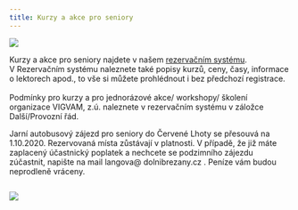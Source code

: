 ```yaml
---
title: Kurzy a akce pro seniory
---
```

![](/images/uploads/2020_21_cviceni_seniori_vigvam.jpg)

Kurzy a akce pro seniory najdete v našem [rezervačním systému](https://vigvam.webooker.eu/).\
V Rezervačním systému naleznete také popisy kurzů, ceny, časy,  informace o lektorech apod., to vše si můžete prohlédnout i bez předchozí registrace. \
\
Podmínky pro kurzy a pro jednorázové akce/ workshopy/ školení organizace VIGVAM, z.ú. naleznete v rezervačním systému v záložce Další/Provozní řád.

Jarní autobusový zájezd pro seniory do Červené Lhoty se přesouvá na 1.10.2020. Rezervovaná místa zůstávají v platnosti. V případě, že již máte zaplacený účastnický poplatek a nechcete se podzimního zájezdu zúčastnit, napište na mail langova@ dolnibrezany.cz . Peníze vám budou neprodleně vráceny.

![]()

![](/images/uploads/2020_vgv_seniori_kurz-aj_nj.jpg)